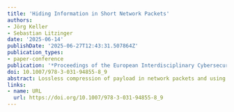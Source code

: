 ```yaml
---
title: 'Hiding Information in Short Network Packets'
authors:
- Jörg Keller
- Sebastian Litzinger
date: '2025-06-14'
publishDate: '2025-06-27T12:43:31.507864Z'
publication_types:
- paper-conference
publication: '*Proceedings of the European Interdisciplinary Cybersecurity Conference (EICC)*'
doi: 10.1007/978-3-031-94855-8_9
abstract: Lossless compression of payload in network packets and using the freed space for transfer of secret messages has been known for long. However, for short payloads, usual lossless compressors do not achieve any compression. We address this case by proposing both a Huffman-inspired and a runlength-inspired coding of payload when byte values are not equi-distributed. We provide numeric results for different payload lengths and byte value distributions and achieve compression ratios of 70{\%} in the best case, leaving 30{\%} of the message space for the secret message. We also investigate possibilities for the detection of such an embedding via changes in entropy.
links:
- name: URL
  url: https://doi.org/10.1007/978-3-031-94855-8_9
---
```

